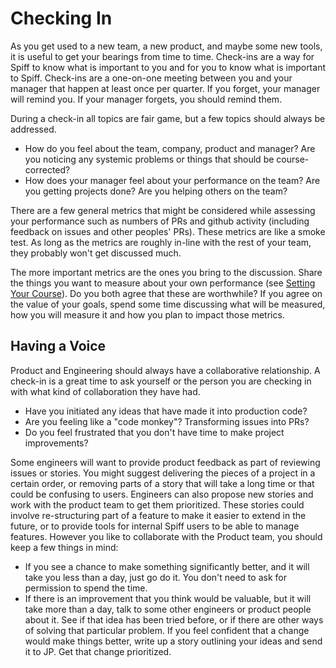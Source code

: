 # Checking In

As you get used to a new team, a new product, and maybe some new tools, it is useful to get your bearings from time to time.
Check-ins are a way for Spiff to know what is important to you and for you to know what is important to Spiff.
Check-ins are a one-on-one meeting between you and your manager that happen at least once per quarter.
If you forget, your manager will remind you. If your manager forgets, you should remind them.

During a check-in all topics are fair game, but a few topics should always be addressed.

* How do you feel about the team, company, product and manager? Are you noticing any systemic problems or things that should be course-corrected?
* How does your manager feel about your performance on the team? Are you getting projects done? Are you helping others on the team?

There are a few general metrics that might be considered while assessing your performance such as numbers of PRs and github activity (including feedback on issues and other peoples' PRs).
These metrics are like a smoke test.
As long as the metrics are roughly in-line with the rest of your team, they probably won't get discussed much.

The more important metrics are the ones you bring to the discussion.
Share the things you want to measure about your own performance (see [Setting Your Course](02.SettingYourCourse.md)).
Do you both agree that these are worthwhile?
If you agree on the value of your goals, spend some time discussing what will be measured, how you will measure it and how you plan to impact those metrics.

## Having a Voice

Product and Engineering should always have a collaborative relationship.
A check-in is a great time to ask yourself or the person you are checking in with what kind of collaboration they have had.

* Have you initiated any ideas that have made it into production code?
* Are you feeling like a "code monkey"? Transforming issues into PRs?
* Do you feel frustrated that you don't have time to make project improvements?

Some engineers will want to provide product feedback as part of reviewing issues or stories.
You might suggest delivering the pieces of a project in a certain order, or removing parts of a story that will take a long time or that could be confusing to users.
Engineers can also propose new stories and work with the product team to get them prioritized.
These stories could involve re-structuring part of a feature to make it easier to extend in the future, or to provide tools for internal Spiff users to be able to manage features.
However you like to collaborate with the Product team, you should keep a few things in mind:

* If you see a chance to make something significantly better, and it will take you less than a day, just go do it. You don't need to ask for permission to spend the time.
* If there is an improvement that you think would be valuable, but it will take more than a day, talk to some other engineers or product people about it. See if that idea has been tried before, or if there are other ways of solving that particular problem. If you feel confident that a change would make things better, write up a story outlining your ideas and send it to JP. Get that change prioritized.

